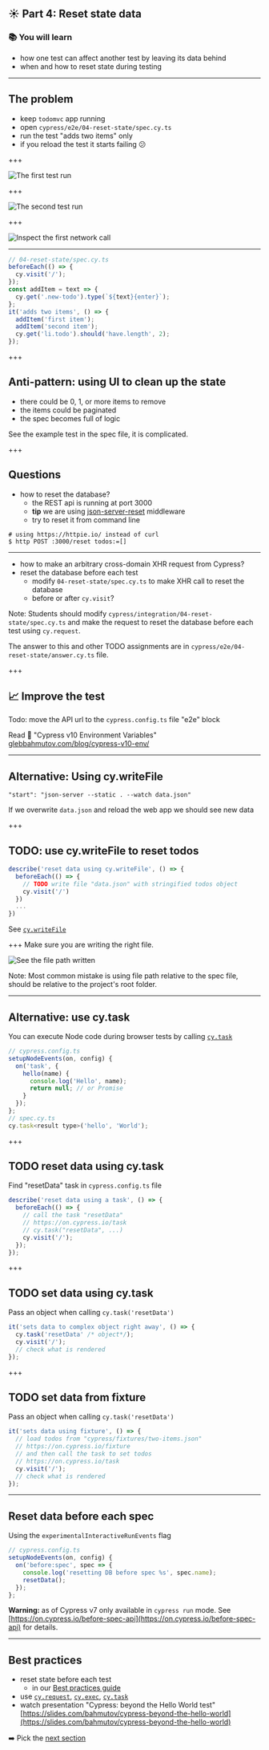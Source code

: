## ☀️ Part 4: Reset state data

### 📚 You will learn

- how one test can affect another test by leaving its data behind
- when and how to reset state during testing

---

## The problem

- keep `todomvc` app running
- open `cypress/e2e/04-reset-state/spec.cy.ts`
- run the test "adds two items" only
- if you reload the test it starts failing 😕

+++

![The first test run](./img/passing-test.png)

+++

![The second test run](./img/failing-test.png)

+++

![Inspect the first network call](./img/inspect-first-get-todos.png)

---

```javascript
// 04-reset-state/spec.cy.ts
beforeEach(() => {
  cy.visit('/');
});
const addItem = text => {
  cy.get('.new-todo').type(`${text}{enter}`);
};
it('adds two items', () => {
  addItem('first item');
  addItem('second item');
  cy.get('li.todo').should('have.length', 2);
});
```

+++

## Anti-pattern: using UI to clean up the state

- there could be 0, 1, or more items to remove
- the items could be paginated
- the spec becomes full of logic

See the example test in the spec file, it is complicated.

+++

## Questions

- how to reset the database?
  - the REST api is running at port 3000
  - **tip** we are using [json-server-reset](https://github.com/bahmutov/json-server-reset#readme) middleware
  - try to reset it from command line

```shell
# using https://httpie.io/ instead of curl
$ http POST :3000/reset todos:=[]
```

---

- how to make an arbitrary cross-domain XHR request from Cypress?
- reset the database before each test
  - modify `04-reset-state/spec.cy.ts` to make XHR call to reset the database
  - before or after `cy.visit`?

Note:
Students should modify `cypress/integration/04-reset-state/spec.cy.ts` and make the request to reset the database before each test using `cy.request`.

The answer to this and other TODO assignments are in `cypress/e2e/04-reset-state/answer.cy.ts` file.

+++

## 📈 Improve the test

Todo: move the API url to the `cypress.config.ts` file "e2e" block

Read 📝 "Cypress v10 Environment Variables" [glebbahmutov.com/blog/cypress-v10-env/](https://glebbahmutov.com/blog/cypress-v10-env/)

---

## Alternative: Using cy.writeFile

```
"start": "json-server --static . --watch data.json"
```

If we overwrite `data.json` and reload the web app we should see new data

+++

## TODO: use cy.writeFile to reset todos

```js
describe('reset data using cy.writeFile', () => {
  beforeEach(() => {
    // TODO write file "data.json" with stringified todos object
    cy.visit('/')
  })
  ...
})
```

See [`cy.writeFile`](https://on.cypress.io/writefile)

+++
Make sure you are writing the right file.

![See the file path written](./img/write-file-path.png)

Note:
Most common mistake is using file path relative to the spec file, should be relative to the project's root folder.

---

## Alternative: use cy.task

You can execute Node code during browser tests by calling [`cy.task`](https://on.cypress.io/task)

```js
// cypress.config.ts
setupNodeEvents(on, config) {
  on('task', {
    hello(name) {
      console.log('Hello', name);
      return null; // or Promise
    }
  });
};
// spec.cy.ts
cy.task<result type>('hello', 'World');
```

+++

## TODO reset data using cy.task

Find "resetData" task in `cypress.config.ts` file

```js
describe('reset data using a task', () => {
  beforeEach(() => {
    // call the task "resetData"
    // https://on.cypress.io/task
    // cy.task("resetData", ...)
    cy.visit('/');
  });
});
```

+++

## TODO set data using cy.task

Pass an object when calling `cy.task('resetData')`

```js
it('sets data to complex object right away', () => {
  cy.task('resetData' /* object*/);
  cy.visit('/');
  // check what is rendered
});
```

+++

## TODO set data from fixture

Pass an object when calling `cy.task('resetData')`

```js
it('sets data using fixture', () => {
  // load todos from "cypress/fixtures/two-items.json"
  // https://on.cypress.io/fixture
  // and then call the task to set todos
  // https://on.cypress.io/task
  cy.visit('/');
  // check what is rendered
});
```

---

## Reset data before each spec

Using the `experimentalInteractiveRunEvents` flag

```js
// cypress.config.ts
setupNodeEvents(on, config) {
  on('before:spec', spec => {
    console.log('resetting DB before spec %s', spec.name);
    resetData();
  });
};
```

**Warning:** as of Cypress v7 only available in `cypress run` mode. See [https://on.cypress.io/before-spec-api](https://on.cypress.io/before-spec-api) for details.

---

## Best practices

- reset state before each test
  - in our [Best practices guide](https://on.cypress.io/best-practices)
- use [`cy.request`](https://on.cypress.io/request), [`cy.exec`](https://on.cypress.io/exec), [`cy.task`](https://on.cypress.io/task)
- watch presentation "Cypress: beyond the Hello World test" [https://slides.com/bahmutov/cypress-beyond-the-hello-world](https://slides.com/bahmutov/cypress-beyond-the-hello-world)

➡️ Pick the [next section](https://github.com/bahmutov/cypress-workshop-basics#contents)
